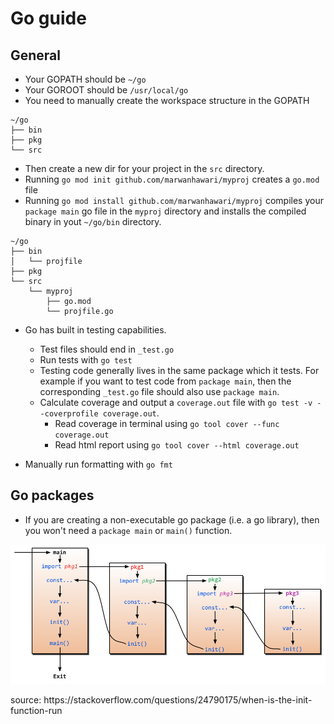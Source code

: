 # Go guide

## General
* Your GOPATH should be `~/go`
* Your GOROOT should be `/usr/local/go`
* You need to manually create the workspace structure in the GOPATH
```
~/go
├── bin
├── pkg
└── src
```
* Then create a new dir for your project in the `src` directory.
* Running `go mod init github.com/marwanhawari/myproj` creates a `go.mod` file
* Running `go mod install github.com/marwanhawari/myproj` compiles your `package main` go file in the `myproj` directory and installs the compiled binary in yout `~/go/bin` directory.

```
~/go
├── bin
│   └── projfile
├── pkg
└── src
    └── myproj
        ├── go.mod
        └── projfile.go
```

* Go has built in testing capabilities.
  * Test files should end in `_test.go`
  * Run tests with `go test`
  * Testing code generally lives in the same package which it tests. For example if you want to test code from `package main`, then the corresponding `_test.go` file should also use `package main`.
  * Calculate coverage and output a `coverage.out` file with `go test -v --coverprofile coverage.out`.
    * Read coverage in terminal using `go tool cover --func coverage.out`
    * Read html report using `go tool cover --html coverage.out`

* Manually run formatting with `go fmt`

## Go packages

* If you are creating a non-executable go package (i.e. a go library), then you won't need a `package main` or `main()` function.

<p align="center">
  <img src="https://github.com/marwanhawari/guides/blob/main/images/go-imports.png" alt="go-imports" width="700"/>
</p>
source: https://stackoverflow.com/questions/24790175/when-is-the-init-function-run
